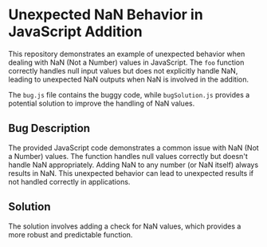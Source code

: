 # Unexpected NaN Behavior in JavaScript Addition

This repository demonstrates an example of unexpected behavior when dealing with NaN (Not a Number) values in JavaScript.  The `foo` function correctly handles null input values but does not explicitly handle NaN, leading to unexpected NaN outputs when NaN is involved in the addition.

The `bug.js` file contains the buggy code, while `bugSolution.js` provides a potential solution to improve the handling of NaN values.

## Bug Description
The provided JavaScript code demonstrates a common issue with NaN (Not a Number) values.  The function handles null values correctly but doesn't handle NaN appropriately. Adding NaN to any number (or NaN itself) always results in NaN.  This unexpected behavior can lead to unexpected results if not handled correctly in applications.

## Solution
The solution involves adding a check for NaN values, which provides a more robust and predictable function.